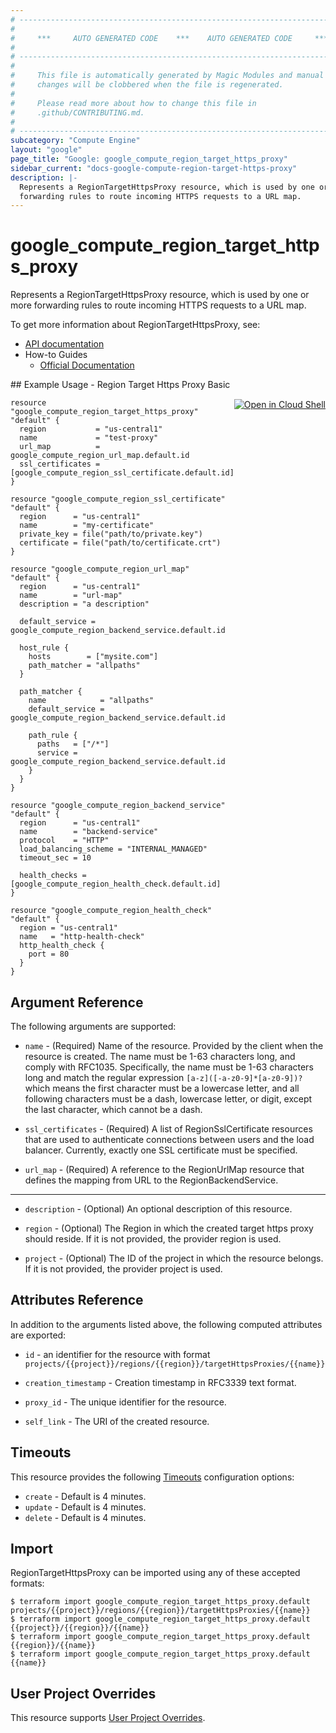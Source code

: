 ```yaml
---
# ----------------------------------------------------------------------------
#
#     ***     AUTO GENERATED CODE    ***    AUTO GENERATED CODE     ***
#
# ----------------------------------------------------------------------------
#
#     This file is automatically generated by Magic Modules and manual
#     changes will be clobbered when the file is regenerated.
#
#     Please read more about how to change this file in
#     .github/CONTRIBUTING.md.
#
# ----------------------------------------------------------------------------
subcategory: "Compute Engine"
layout: "google"
page_title: "Google: google_compute_region_target_https_proxy"
sidebar_current: "docs-google-compute-region-target-https-proxy"
description: |-
  Represents a RegionTargetHttpsProxy resource, which is used by one or more
  forwarding rules to route incoming HTTPS requests to a URL map.
---
```


# google\_compute\_region\_target\_https\_proxy

Represents a RegionTargetHttpsProxy resource, which is used by one or more
forwarding rules to route incoming HTTPS requests to a URL map.


To get more information about RegionTargetHttpsProxy, see:

* [API documentation](https://cloud.google.com/compute/docs/reference/rest/v1/regionTargetHttpsProxies)
* How-to Guides
    * [Official Documentation](https://cloud.google.com/compute/docs/load-balancing/http/target-proxies)

<div class = "oics-button" style="float: right; margin: 0 0 -15px">
  <a href="https://console.cloud.google.com/cloudshell/open?cloudshell_git_repo=https%3A%2F%2Fgithub.com%2Fterraform-google-modules%2Fdocs-examples.git&cloudshell_working_dir=region_target_https_proxy_basic&cloudshell_image=gcr.io%2Fgraphite-cloud-shell-images%2Fterraform%3Alatest&open_in_editor=main.tf&cloudshell_print=.%2Fmotd&cloudshell_tutorial=.%2Ftutorial.md" target="_blank">
    <img alt="Open in Cloud Shell" src="//gstatic.com/cloudssh/images/open-btn.svg" style="max-height: 44px; margin: 32px auto; max-width: 100%;">
  </a>
</div>
## Example Usage - Region Target Https Proxy Basic


```hcl
resource "google_compute_region_target_https_proxy" "default" {
  region           = "us-central1"
  name             = "test-proxy"
  url_map          = google_compute_region_url_map.default.id
  ssl_certificates = [google_compute_region_ssl_certificate.default.id]
}

resource "google_compute_region_ssl_certificate" "default" {
  region      = "us-central1"
  name        = "my-certificate"
  private_key = file("path/to/private.key")
  certificate = file("path/to/certificate.crt")
}

resource "google_compute_region_url_map" "default" {
  region      = "us-central1"
  name        = "url-map"
  description = "a description"

  default_service = google_compute_region_backend_service.default.id

  host_rule {
    hosts        = ["mysite.com"]
    path_matcher = "allpaths"
  }

  path_matcher {
    name            = "allpaths"
    default_service = google_compute_region_backend_service.default.id

    path_rule {
      paths   = ["/*"]
      service = google_compute_region_backend_service.default.id
    }
  }
}

resource "google_compute_region_backend_service" "default" {
  region      = "us-central1"
  name        = "backend-service"
  protocol    = "HTTP"
  load_balancing_scheme = "INTERNAL_MANAGED"
  timeout_sec = 10

  health_checks = [google_compute_region_health_check.default.id]
}

resource "google_compute_region_health_check" "default" {
  region = "us-central1"
  name   = "http-health-check"
  http_health_check {
    port = 80
  }
}
```

## Argument Reference

The following arguments are supported:


* `name` -
  (Required)
  Name of the resource. Provided by the client when the resource is
  created. The name must be 1-63 characters long, and comply with
  RFC1035. Specifically, the name must be 1-63 characters long and match
  the regular expression `[a-z]([-a-z0-9]*[a-z0-9])?` which means the
  first character must be a lowercase letter, and all following
  characters must be a dash, lowercase letter, or digit, except the last
  character, which cannot be a dash.

* `ssl_certificates` -
  (Required)
  A list of RegionSslCertificate resources that are used to authenticate
  connections between users and the load balancer. Currently, exactly
  one SSL certificate must be specified.

* `url_map` -
  (Required)
  A reference to the RegionUrlMap resource that defines the mapping from URL
  to the RegionBackendService.


- - -


* `description` -
  (Optional)
  An optional description of this resource.

* `region` -
  (Optional)
  The Region in which the created target https proxy should reside.
  If it is not provided, the provider region is used.

* `project` - (Optional) The ID of the project in which the resource belongs.
    If it is not provided, the provider project is used.


## Attributes Reference

In addition to the arguments listed above, the following computed attributes are exported:

* `id` - an identifier for the resource with format `projects/{{project}}/regions/{{region}}/targetHttpsProxies/{{name}}`

* `creation_timestamp` -
  Creation timestamp in RFC3339 text format.

* `proxy_id` -
  The unique identifier for the resource.
* `self_link` - The URI of the created resource.


## Timeouts

This resource provides the following
[Timeouts](/docs/configuration/resources.html#timeouts) configuration options:

- `create` - Default is 4 minutes.
- `update` - Default is 4 minutes.
- `delete` - Default is 4 minutes.

## Import


RegionTargetHttpsProxy can be imported using any of these accepted formats:

```
$ terraform import google_compute_region_target_https_proxy.default projects/{{project}}/regions/{{region}}/targetHttpsProxies/{{name}}
$ terraform import google_compute_region_target_https_proxy.default {{project}}/{{region}}/{{name}}
$ terraform import google_compute_region_target_https_proxy.default {{region}}/{{name}}
$ terraform import google_compute_region_target_https_proxy.default {{name}}
```

## User Project Overrides

This resource supports [User Project Overrides](https://www.terraform.io/docs/providers/google/guides/provider_reference.html#user_project_override).
